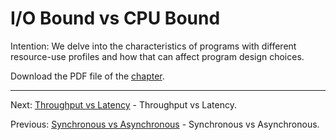 # I/O Bound vs CPU Bound

Intention: We delve into the characteristics of programs with different resource-use profiles and how that can 
affect program design choices.

Download the PDF file of the [chapter](chapter_6.pdf).

<hr>

Next: [Throughput vs Latency](chapter_7.md "Throughput vs Latency") - Throughput vs Latency.

Previous: [Synchronous vs Asynchronous](chapter_5.md "Synchronous vs Asynchronous") - Synchronous vs Asynchronous.
